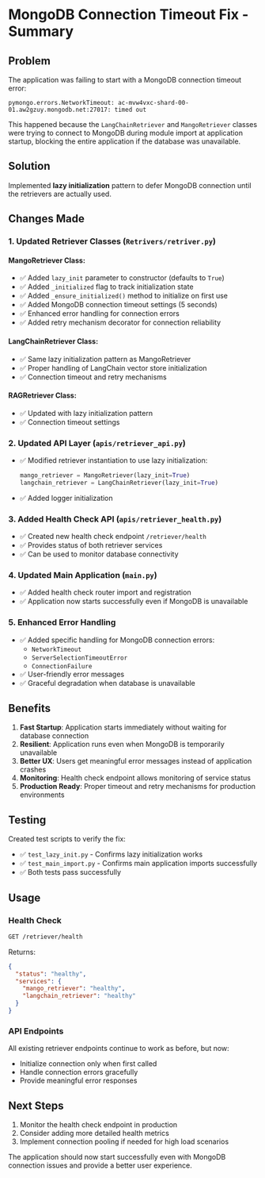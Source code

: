 # MongoDB Connection Timeout Fix - Summary

## Problem
The application was failing to start with a MongoDB connection timeout error:
```
pymongo.errors.NetworkTimeout: ac-mvw4vxc-shard-00-01.aw2gzuy.mongodb.net:27017: timed out
```

This happened because the `LangChainRetriever` and `MangoRetriever` classes were trying to connect to MongoDB during module import at application startup, blocking the entire application if the database was unavailable.

## Solution
Implemented **lazy initialization** pattern to defer MongoDB connection until the retrievers are actually used.

## Changes Made

### 1. Updated Retriever Classes (`Retrivers/retriver.py`)

#### MangoRetriever Class:
- ✅ Added `lazy_init` parameter to constructor (defaults to `True`)
- ✅ Added `_initialized` flag to track initialization state
- ✅ Added `_ensure_initialized()` method to initialize on first use
- ✅ Added MongoDB connection timeout settings (5 seconds)
- ✅ Enhanced error handling for connection errors
- ✅ Added retry mechanism decorator for connection reliability

#### LangChainRetriever Class:
- ✅ Same lazy initialization pattern as MangoRetriever
- ✅ Proper handling of LangChain vector store initialization
- ✅ Connection timeout and retry mechanisms

#### RAGRetriever Class:
- ✅ Updated with lazy initialization pattern
- ✅ Connection timeout settings

### 2. Updated API Layer (`apis/retriever_api.py`)
- ✅ Modified retriever instantiation to use lazy initialization:
  ```python
  mango_retriever = MangoRetriever(lazy_init=True)
  langchain_retriever = LangChainRetriever(lazy_init=True)
  ```
- ✅ Added logger initialization

### 3. Added Health Check API (`apis/retriever_health.py`)
- ✅ Created new health check endpoint `/retriever/health`
- ✅ Provides status of both retriever services
- ✅ Can be used to monitor database connectivity

### 4. Updated Main Application (`main.py`)
- ✅ Added health check router import and registration
- ✅ Application now starts successfully even if MongoDB is unavailable

### 5. Enhanced Error Handling
- ✅ Added specific handling for MongoDB connection errors:
  - `NetworkTimeout`
  - `ServerSelectionTimeoutError` 
  - `ConnectionFailure`
- ✅ User-friendly error messages
- ✅ Graceful degradation when database is unavailable

## Benefits

1. **Fast Startup**: Application starts immediately without waiting for database connection
2. **Resilient**: Application runs even when MongoDB is temporarily unavailable
3. **Better UX**: Users get meaningful error messages instead of application crashes
4. **Monitoring**: Health check endpoint allows monitoring of service status
5. **Production Ready**: Proper timeout and retry mechanisms for production environments

## Testing

Created test scripts to verify the fix:
- ✅ `test_lazy_init.py` - Confirms lazy initialization works
- ✅ `test_main_import.py` - Confirms main application imports successfully
- ✅ Both tests pass successfully

## Usage

### Health Check
```bash
GET /retriever/health
```

Returns:
```json
{
  "status": "healthy",
  "services": {
    "mango_retriever": "healthy",
    "langchain_retriever": "healthy"
  }
}
```

### API Endpoints
All existing retriever endpoints continue to work as before, but now:
- Initialize connection only when first called
- Handle connection errors gracefully
- Provide meaningful error responses

## Next Steps
1. Monitor the health check endpoint in production
2. Consider adding more detailed health metrics
3. Implement connection pooling if needed for high load scenarios

The application should now start successfully even with MongoDB connection issues and provide a better user experience.
